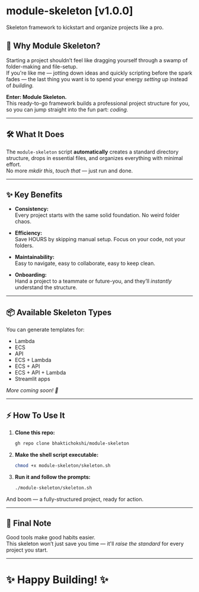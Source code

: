 # module-skeleton [v1.0.0]
Skeleton framework to kickstart and organize projects like a pro.

## 🚀 Why Module Skeleton?

Starting a project shouldn’t feel like dragging yourself through a swamp of folder-making and file-setup.  
If you're like me — jotting down ideas and quickly scripting before the spark fades — the last thing you want is to spend your energy *setting up* instead of *building.*

**Enter: Module Skeleton.**  
This ready-to-go framework builds a professional project structure for you, so you can jump straight into the fun part: *coding.*

---

## 🛠️ What It Does

The `module-skeleton` script **automatically** creates a standard directory structure, drops in essential files, and organizes everything with minimal effort.  
No more *mkdir this*, *touch that* — just run and done.

---

## ✨ Key Benefits

- **Consistency:**  
  Every project starts with the same solid foundation. No weird folder chaos.
  
- **Efficiency:**  
  Save HOURS by skipping manual setup. Focus on your code, not your folders.

- **Maintainability:**  
  Easy to navigate, easy to collaborate, easy to keep clean.

- **Onboarding:**  
  Hand a project to a teammate or future-you, and they’ll *instantly* understand the structure.

---

## 📦 Available Skeleton Types

You can generate templates for:
- Lambda
- ECS
- API
- ECS + Lambda
- ECS + API
- ECS + API + Lambda
- Streamlit apps

*More coming soon! 🚀*

---

## ⚡ How To Use It

1. **Clone this repo:**  
   ```bash
   gh repo clone bhaktichokshi/module-skeleton
   ```

2. **Make the shell script executable:**  
   ```bash
   chmod +x module-skeleton/skeleton.sh
   ```

3. **Run it and follow the prompts:**  
   ```bash
   ./module-skeleton/skeleton.sh
   ```

And boom — a fully-structured project, ready for action.

---

## 🧠 Final Note

Good tools make good habits easier.  
This skeleton won’t just save you time — it'll *raise the standard* for every project you start.

---

# ✨ Happy Building! ✨
